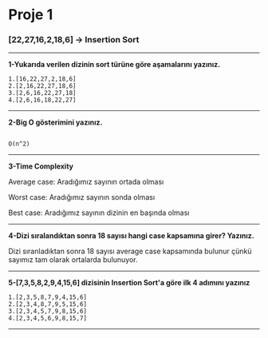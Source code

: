 # Proje 1

### [22,27,16,2,18,6] -> Insertion Sort
---
**1-Yukarıda verilen dizinin sort türüne göre aşamalarını yazınız.**
```
1.[16,22,27,2,18,6]
2.[2,16,22,27,18,6]
3.[2,6,16,22,27,18]
4.[2,6,16,18,22,27]
```
---
**2-Big O gösterimini yazınız.**
```

O(n^2)

```
---
**3-Time Complexity**

Average case: Aradığımız sayının ortada olması

Worst case: Aradığımız sayının sonda olması

Best case: Aradığımız sayının dizinin en başında olması

---
**4-Dizi sıralandıktan sonra 18 sayısı hangi case kapsamına girer? Yazınız.**

Dizi sıranladıktan sonra 18 sayısı average case kapsamında bulunur çünkü sayımız tam olarak ortalarda bulunuyor.

---
**5-[7,3,5,8,2,9,4,15,6] dizisinin Insertion Sort'a göre ilk 4 adımını yazınız**
```
1.[2,3,5,8,7,9,4,15,6]
2.[2,3,4,8,7,9,5,15,6]
3.[2,3,4,5,7,9,8,15,6]
4.[2,3,4,5,6,9,8,15,7]
```
---